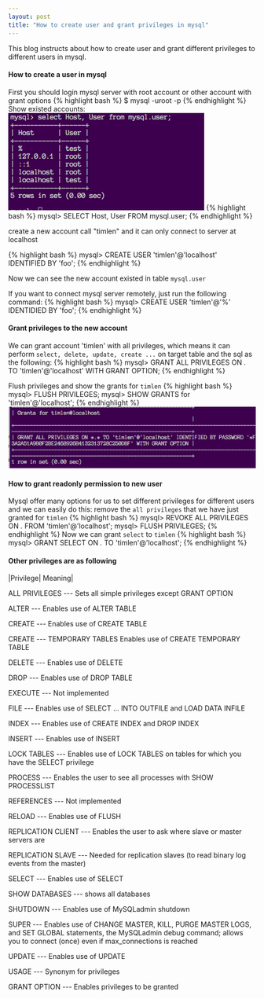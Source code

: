 ```yaml
---
layout: post
title: "How to create user and grant privileges in mysql"
---
```


This blog instructs about how to create user and grant different privileges to different users in mysql.

#### How to create a user in mysql
First you should login mysql server with root account or other account with grant options
{% highlight bash %}
$ mysql -uroot -p
{% endhighlight %}
Show existed accounts:
![show accounts](/img/5F32B806-C381-4F9C-AB9B-252949C325EC.png)
{% highlight bash %}
mysql> SELECT Host, User FROM mysql.user;
{% endhighlight %}

create a new account call "timlen" and it can only connect to server at localhost

{% highlight bash %}
mysql> CREATE USER 'timlen'@'localhost' IDENTIFIED BY 'foo';
{% endhighlight %}

Now we can see the new account existed in table `mysql.user`

If you want to connect mysql server remotely, just run the following command:
{% highlight bash %}
mysql> CREATE USER 'timlen'@'%' IDENTIDIED BY 'foo';
{% endhighlight %}

#### Grant privileges to the new account
We can grant account 'timlen' with all privileges, which means it can perform `select, delete, update, create ...` on target table and the sql as the following:
{% highlight bash %}
mysql> GRANT ALL PRIVILEGES ON *.* TO 'timlen'@'localhost' WITH GRANT OPTION;
{% endhighlight %}

Flush privileges and show the grants for `timlen`
{% highlight bash %}
mysql> FLUSH PRIVILEGES;
mysql> SHOW GRANTS for 'timlen'@'localhost';
{% endhighlight %}
![show grant](/img/CF730E2D-5C45-423F-9A1D-9366B5FCB828.png)

#### How to grant readonly permission to new user
Mysql offer many options for us to set different privileges for different users and we can easily do this:
remove the `all privileges` that we have just granted for `timlen`
{% highlight bash %}
mysql> REVOKE ALL PRIVILEGES  ON *.* FROM 'timlen'@'localhost';
mysql> FLUSH PRIVILEGES;
{% endhighlight %}
Now we can grant `select` to `timlen` 
{% highlight bash %}
mysql> GRANT SELECT ON *.* TO 'timlen'@'localhost';
{% endhighlight %}
#### Other privileges are as following

|Privilege| Meaning|

ALL PRIVILEGES --- Sets all simple privileges except GRANT OPTION

ALTER --- Enables use of ALTER TABLE

CREATE  --- Enables use of CREATE TABLE

CREATE --- TEMPORARY TABLES Enables use of CREATE TEMPORARY TABLE

DELETE  --- Enables use of DELETE

DROP  --- Enables use of DROP TABLE

EXECUTE --- Not implemented

FILE  --- Enables use of SELECT ... INTO OUTFILE and LOAD DATA INFILE

INDEX --- Enables use of CREATE INDEX and DROP INDEX

INSERT  --- Enables use of INSERT

LOCK TABLES --- Enables use of LOCK TABLES on tables for which you have the SELECT privilege

PROCESS --- Enables the user to see all processes with SHOW PROCESSLIST

REFERENCES --- Not implemented

RELOAD  --- Enables use of FLUSH

REPLICATION CLIENT  --- Enables the user to ask where slave or master servers are

REPLICATION SLAVE --- Needed for replication slaves (to read binary log events from the master)

SELECT  --- Enables use of SELECT

SHOW DATABASES --- shows all databases

SHUTDOWN  --- Enables use of MySQLadmin shutdown

SUPER --- Enables use of CHANGE MASTER, KILL, PURGE MASTER LOGS, and SET GLOBAL statements, the MySQLadmin debug command; allows you to connect (once) even if max_connections is reached

UPDATE  --- Enables use of UPDATE

USAGE --- Synonym for privileges

GRANT OPTION  --- Enables privileges to be granted

